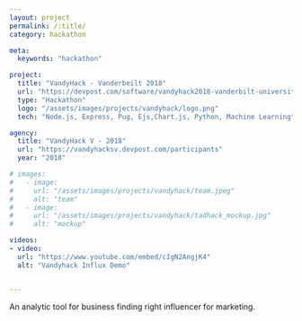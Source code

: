 ```yaml
---
layout: project
permalink: /:title/
category: hackathon

meta:
  keywords: "hackathon"

project:
  title: "VandyHack - Vanderbeilt 2018"
  url: "https://devpost.com/software/vandyhack2018-vanderbilt-university"
  type: "Hackathon"
  logo: "/assets/images/projects/vandyhack/logo.png"
  tech: "Node.js, Express, Pug, Ejs,Chart.js, Python, Machine Learning"

agency:
  title: "VandyHack V - 2018"
  url: "https://vandyhacksv.devpost.com/participants"
  year: "2018"

# images:
#   - image:
#     url: "/assets/images/projects/vandyhack/team.jpeg"
#     alt: "team"
#   - image:
#     url: "/assets/images/projects/vandyhack/tadhack_mockup.jpg"
#     alt: "mockup"

videos:
- video:
  url: "https://www.youtube.com/embed/cIgN2AngjK4"
  alt: "Vandyhack Influx Demo"


---
```

<p>An analytic tool for business finding right influencer for marketing. </p>
 